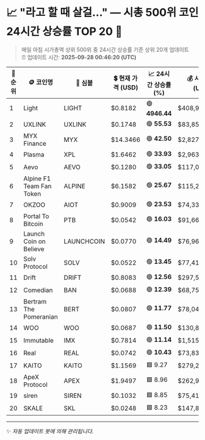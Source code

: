 
# 📈 "라고 할 때 살걸..." — 시총 500위 코인 24시간 상승률 TOP 20 🚀

> 매일 아침 시가총액 상위 500위 중 24시간 상승률 기준 상위 20개 업데이트  
> ⏰ 업데이트 시간: **2025-09-28 00:46:20 (UTC)**

| 🔢 순위 | 🪙 코인명 | 🔣 심볼 | 💲 현재 가격 (USD) | 📈 24시간 상승률 (%) | 💰 시가총액 (USD) | 🔄 24시간 거래량 (USD) | 🔢 유통 공급량 |
|--------|----------|--------|-------------------|--------------------|--------------------|-----------------------|-------------------|
| 1 | Light | LIGHT | $0.8182 | 🟢 **4946.44** | $408,924,499 | $9,587,091 | 499,789,278 |
| 2 | UXLINK | UXLINK | $0.1748 | 🟢 **55.53** | $83,854,593 | $82,795,602 | 479,713,462 |
| 3 | MYX Finance | MYX | $14.3466 | 🟢 **42.50** | $2,827,886,321 | $357,845,451 | 197,111,680 |
| 4 | Plasma | XPL | $1.6462 | 🟢 **33.93** | $2,963,146,317 | $3,368,830,750 | 1,800,000,000 |
| 5 | Aevo | AEVO | $0.1280 | 🟢 **33.05** | $117,086,599 | $850,133,821 | 914,570,040 |
| 6 | Alpine F1 Team Fan Token | ALPINE | $6.1582 | 🟢 **25.67** | $115,277,359 | $610,809,503 | 18,719,459 |
| 7 | OKZOO | AIOT | $0.9009 | 🟢 **23.53** | $74,335,193 | $19,540,595 | 82,516,666 |
| 8 | Portal To Bitcoin | PTB | $0.0542 | 🟢 **16.03** | $91,661,106 | $21,085,381 | 1,690,731,447 |
| 9 | Launch Coin on Believe | LAUNCHCOIN | $0.0770 | 🟢 **14.49** | $76,967,576 | $24,876,278 | 999,874,290 |
| 10 | Solv Protocol | SOLV | $0.0522 | 🟢 **13.45** | $77,413,699 | $70,637,428 | 1,482,600,000 |
| 11 | Drift | DRIFT | $0.8083 | 🟢 **12.56** | $297,549,555 | $119,258,631 | 368,107,703 |
| 12 | Comedian | BAN | $0.0688 | 🟢 **12.39** | $68,758,349 | $9,229,973 | 999,961,859 |
| 13 | Bertram The Pomeranian | BERT | $0.0807 | 🟢 **11.77** | $78,049,566 | $6,554,645 | 966,749,338 |
| 14 | WOO | WOO | $0.0687 | 🟢 **11.50** | $130,828,922 | $50,335,318 | 1,905,073,375 |
| 15 | Immutable | IMX | $0.7814 | 🟢 **11.14** | $1,515,802,727 | $116,535,071 | 1,939,938,090 |
| 16 | Real | REAL | $0.0742 | 🟢 **10.43** | $73,831,375 | $13,109,088 | 995,220,247 |
| 17 | KAITO | KAITO | $1.1569 | 🟩 9.27 | $279,272,033 | $354,421,860 | 241,388,889 |
| 18 | ApeX Protocol | APEX | $1.9497 | 🟩 8.96 | $262,979,661 | $499,780,703 | 134,885,339 |
| 19 | siren | SIREN | $0.1032 | 🟩 8.85 | $75,419,486 | $4,372,391 | 730,906,848 |
| 20 | SKALE | SKL | $0.0248 | 🟩 8.23 | $147,827,864 | $90,991,774 | 5,960,602,671 |

---

✨ *자동 업데이트 봇에 의해 관리됩니다.*
